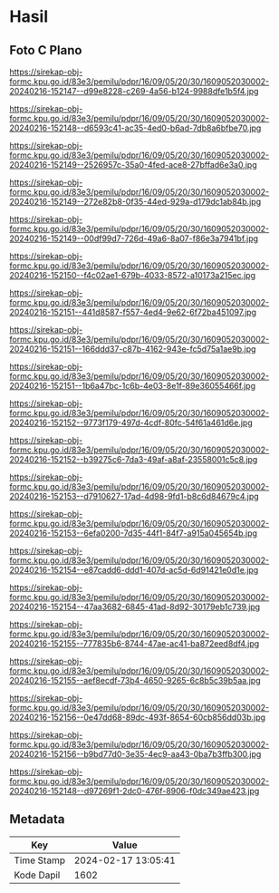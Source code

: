 # Hasil

## Foto C Plano

https://sirekap-obj-formc.kpu.go.id/83e3/pemilu/pdpr/16/09/05/20/30/1609052030002-20240216-152147--d99e8228-c269-4a56-b124-9988dfe1b5f4.jpg

https://sirekap-obj-formc.kpu.go.id/83e3/pemilu/pdpr/16/09/05/20/30/1609052030002-20240216-152148--d6593c41-ac35-4ed0-b6ad-7db8a6bfbe70.jpg

https://sirekap-obj-formc.kpu.go.id/83e3/pemilu/pdpr/16/09/05/20/30/1609052030002-20240216-152149--2526957c-35a0-4fed-ace8-27bffad6e3a0.jpg

https://sirekap-obj-formc.kpu.go.id/83e3/pemilu/pdpr/16/09/05/20/30/1609052030002-20240216-152149--272e82b8-0f35-44ed-929a-d179dc1ab84b.jpg

https://sirekap-obj-formc.kpu.go.id/83e3/pemilu/pdpr/16/09/05/20/30/1609052030002-20240216-152149--00df99d7-726d-49a6-8a07-f86e3a7941bf.jpg

https://sirekap-obj-formc.kpu.go.id/83e3/pemilu/pdpr/16/09/05/20/30/1609052030002-20240216-152150--f4c02ae1-679b-4033-8572-a10173a215ec.jpg

https://sirekap-obj-formc.kpu.go.id/83e3/pemilu/pdpr/16/09/05/20/30/1609052030002-20240216-152151--441d8587-f557-4ed4-9e62-6f72ba451097.jpg

https://sirekap-obj-formc.kpu.go.id/83e3/pemilu/pdpr/16/09/05/20/30/1609052030002-20240216-152151--166ddd37-c87b-4162-943e-fc5d75a1ae9b.jpg

https://sirekap-obj-formc.kpu.go.id/83e3/pemilu/pdpr/16/09/05/20/30/1609052030002-20240216-152151--1b6a47bc-1c6b-4e03-8e1f-89e36055466f.jpg

https://sirekap-obj-formc.kpu.go.id/83e3/pemilu/pdpr/16/09/05/20/30/1609052030002-20240216-152152--9773f179-497d-4cdf-80fc-54f61a461d6e.jpg

https://sirekap-obj-formc.kpu.go.id/83e3/pemilu/pdpr/16/09/05/20/30/1609052030002-20240216-152152--b39275c6-7da3-49af-a8af-23558001c5c8.jpg

https://sirekap-obj-formc.kpu.go.id/83e3/pemilu/pdpr/16/09/05/20/30/1609052030002-20240216-152153--d7910627-17ad-4d98-9fd1-b8c6d84679c4.jpg

https://sirekap-obj-formc.kpu.go.id/83e3/pemilu/pdpr/16/09/05/20/30/1609052030002-20240216-152153--6efa0200-7d35-44f1-84f7-a915a045654b.jpg

https://sirekap-obj-formc.kpu.go.id/83e3/pemilu/pdpr/16/09/05/20/30/1609052030002-20240216-152154--e87cadd6-ddd1-407d-ac5d-6d91421e0d1e.jpg

https://sirekap-obj-formc.kpu.go.id/83e3/pemilu/pdpr/16/09/05/20/30/1609052030002-20240216-152154--47aa3682-6845-41ad-8d92-30179eb1c739.jpg

https://sirekap-obj-formc.kpu.go.id/83e3/pemilu/pdpr/16/09/05/20/30/1609052030002-20240216-152155--777835b6-8744-47ae-ac41-ba872eed8df4.jpg

https://sirekap-obj-formc.kpu.go.id/83e3/pemilu/pdpr/16/09/05/20/30/1609052030002-20240216-152155--aef8ecdf-73b4-4650-9265-6c8b5c39b5aa.jpg

https://sirekap-obj-formc.kpu.go.id/83e3/pemilu/pdpr/16/09/05/20/30/1609052030002-20240216-152156--0e47dd68-89dc-493f-8654-60cb856dd03b.jpg

https://sirekap-obj-formc.kpu.go.id/83e3/pemilu/pdpr/16/09/05/20/30/1609052030002-20240216-152156--b9bd77d0-3e35-4ec9-aa43-0ba7b3ffb300.jpg

https://sirekap-obj-formc.kpu.go.id/83e3/pemilu/pdpr/16/09/05/20/30/1609052030002-20240216-152148--d97269f1-2dc0-476f-8906-f0dc349ae423.jpg


## Metadata

| Key        | Value               |
| ---------- | ------------------- |
| Time Stamp | 2024-02-17 13:05:41 |
| Kode Dapil | 1602                |



